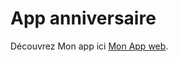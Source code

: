 # App anniversaire

Découvrez Mon app ici [Mon App web](https://christophecatherine.github.io/reactProjet0/).

